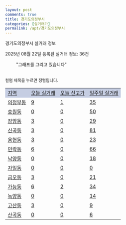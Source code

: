 ```yaml
---
layout: post
comments: true
title: 경기도의정부시
categories: [실거래가]
permalink: /apt/경기도의정부시
---
```


경기도의정부시 실거래 정보

2025년 08월 22일 등록된 실거래 정보: 36건

<!--<script async src="https://pagead2.googlesyndication.com/pagead/js/adsbygoogle.js?client=ca-pub-3485438051770037"
 crossorigin="anonymous"></script>-->

<script type="text/javascript">
  google.charts.load('current', {'packages':['corechart']});
  google.charts.setOnLoadCallback(drawChart);

  function drawChart() {
    var data = google.visualization.arrayToDataTable([['거래일', '매매', '전월세', '전매'], ['21-01', 11, 10, 1], ['21-02', 0, 4, 0], ['21-03', 0, 6, 0], ['21-04', 0, 1, 0], ['21-05', 0, 2, 0], ['21-06', 1, 18, 0], ['21-07', 54, 119, 2], ['21-08', 522, 447, 8], ['21-09', 429, 618, 10], ['21-10', 322, 599, 5], ['21-11', 196, 545, 8], ['21-12', 145, 600, 3], ['22-01', 117, 603, 3], ['22-02', 144, 662, 2], ['22-03', 174, 903, 0], ['22-04', 211, 1064, 0], ['22-05', 228, 823, 2], ['22-06', 159, 650, 1], ['22-07', 99, 615, 2], ['22-08', 14, 146, 0], ['23-07', 2, 8, 0], ['23-08', 0, 1, 0], ['23-09', 0, 8, 0], ['23-10', 32, 121, 0], ['23-11', 206, 666, 4], ['23-12', 224, 748, 3], ['24-01', 2, 35, 0], ['24-02', 0, 7, 0], ['24-03', 0, 1, 0], ['24-04', 0, 2, 0], ['24-05', 0, 10, 0], ['24-06', 0, 9, 0], ['24-07', 9, 60, 0], ['24-08', 350, 574, 11], ['24-09', 272, 653, 14], ['24-10', 327, 383, 331], ['24-11', 88, 0, 88], ['24-12', 215, 215, 215], ['25-01', 220, 220, 220], ['25-02', 379, 379, 379], ['25-03', 446, 446, 446], ['25-04', 431, 431, 431], ['25-05', 427, 428, 428], ['25-06', 532, 532, 532], ['25-07', 360, 360, 360], ['25-08', 129, 129, 129]]);

    var options = {
      title: '최근 1년간 유형별 거래량 추이',
      legend: { position: 'bottom' }
    };

    setTimeout(function() {
        var chart = new google.visualization.LineChart(document.getElementById('columnchart_material'));
        chart.draw(data, (options));
        document.getElementById('loading').style.display = 'none';
        var dayLabel = (new Date()).getDay();
        if (dayLabel < 2) {
            sorttable.innerSortFunction.apply(document.getElementById('week'), []);
            sorttable.innerSortFunction.apply(document.getElementById('week'), []);        
        }
        else {
            sorttable.innerSortFunction.apply(document.getElementById('today'), []);
            sorttable.innerSortFunction.apply(document.getElementById('today'), []);
        }
    }, 200);

  }
</script>

<div id="loading" style="z-index:20; display: block; margin-left: 35px">"그래프를 그리고 있습니다"</div>
<div id="columnchart_material" style="width: 95%; margin-left: -35px; display: block"></div>
<!--<div style="width: 95%; margin-left: -35px; display: block">
      <script async src="https://pagead2.googlesyndication.com/pagead/js/adsbygoogle.js?client=ca-pub-3485438051770037"
          crossorigin="anonymous"></script>
      <ins class="adsbygoogle"
          style="display:block"
          data-ad-format="fluid"
          data-ad-layout-key="-fb+5w+4e-db+86"
          data-ad-client="ca-pub-3485438051770037"
          data-ad-slot="1827090281"></ins>
      <script>
          (adsbygoogle = window.adsbygoogle || []).push({});
      </script>
</div>-->
<br>

<font size='small' style='font-size: small;'>컬럼 제목을 누르면 정렬됩니다.</font>
<table class="sortable">
  <tr style='background-color: rgba(114, 132, 186,0.4);'>
    <td id="region"><a href="#">지역</a></td>
    <td id="today"><a href="#">오늘 실거래</a></td>
    <td id="today_new"><a href="#">오늘 신고가</a></td>
    <td id="week"><a href="#">일주일 실거래</a></td>
  </tr>

  
  <tr class="item">
    <td><a href="경기도의정부시의정부동">의정부동</a></td>
    <td><a href="경기도의정부시의정부동">9</a></td>
    <td><a href="경기도의정부시의정부동">1</a></td>
    <td><a href="경기도의정부시의정부동">35</a></td>
  </tr>
    

  <tr class="item">
    <td><a href="경기도의정부시호원동">호원동</a></td>
    <td><a href="경기도의정부시호원동">0</a></td>
    <td><a href="경기도의정부시호원동">0</a></td>
    <td><a href="경기도의정부시호원동">50</a></td>
  </tr>
    

  <tr class="item">
    <td><a href="경기도의정부시장암동">장암동</a></td>
    <td><a href="경기도의정부시장암동">3</a></td>
    <td><a href="경기도의정부시장암동">0</a></td>
    <td><a href="경기도의정부시장암동">29</a></td>
  </tr>
    

  <tr class="item">
    <td><a href="경기도의정부시신곡동">신곡동</a></td>
    <td><a href="경기도의정부시신곡동">3</a></td>
    <td><a href="경기도의정부시신곡동">0</a></td>
    <td><a href="경기도의정부시신곡동">81</a></td>
  </tr>
    

  <tr class="item">
    <td><a href="경기도의정부시용현동">용현동</a></td>
    <td><a href="경기도의정부시용현동">3</a></td>
    <td><a href="경기도의정부시용현동">0</a></td>
    <td><a href="경기도의정부시용현동">23</a></td>
  </tr>
    

  <tr class="item">
    <td><a href="경기도의정부시민락동">민락동</a></td>
    <td><a href="경기도의정부시민락동">6</a></td>
    <td><a href="경기도의정부시민락동">0</a></td>
    <td><a href="경기도의정부시민락동">66</a></td>
  </tr>
    

  <tr class="item">
    <td><a href="경기도의정부시낙양동">낙양동</a></td>
    <td><a href="경기도의정부시낙양동">0</a></td>
    <td><a href="경기도의정부시낙양동">0</a></td>
    <td><a href="경기도의정부시낙양동">18</a></td>
  </tr>
    

  <tr class="item">
    <td><a href="경기도의정부시자일동">자일동</a></td>
    <td><a href="경기도의정부시자일동">0</a></td>
    <td><a href="경기도의정부시자일동">0</a></td>
    <td><a href="경기도의정부시자일동">0</a></td>
  </tr>
    

  <tr class="item">
    <td><a href="경기도의정부시금오동">금오동</a></td>
    <td><a href="경기도의정부시금오동">3</a></td>
    <td><a href="경기도의정부시금오동">0</a></td>
    <td><a href="경기도의정부시금오동">21</a></td>
  </tr>
    

  <tr class="item">
    <td><a href="경기도의정부시가능동">가능동</a></td>
    <td><a href="경기도의정부시가능동">6</a></td>
    <td><a href="경기도의정부시가능동">2</a></td>
    <td><a href="경기도의정부시가능동">34</a></td>
  </tr>
    

  <tr class="item">
    <td><a href="경기도의정부시녹양동">녹양동</a></td>
    <td><a href="경기도의정부시녹양동">0</a></td>
    <td><a href="경기도의정부시녹양동">0</a></td>
    <td><a href="경기도의정부시녹양동">14</a></td>
  </tr>
    

  <tr class="item">
    <td><a href="경기도의정부시고산동">고산동</a></td>
    <td><a href="경기도의정부시고산동">3</a></td>
    <td><a href="경기도의정부시고산동">0</a></td>
    <td><a href="경기도의정부시고산동">9</a></td>
  </tr>
    

  <tr class="item">
    <td><a href="경기도의정부시산곡동">산곡동</a></td>
    <td><a href="경기도의정부시산곡동">0</a></td>
    <td><a href="경기도의정부시산곡동">0</a></td>
    <td><a href="경기도의정부시산곡동">6</a></td>
  </tr>
    


</table>


    